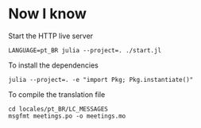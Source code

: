 # Now I know

Start the HTTP live server

```
LANGUAGE=pt_BR julia --project=. ./start.jl
```

To install the dependencies

```
julia --project=. -e "import Pkg; Pkg.instantiate()"
```

To compile the translation file

```
cd locales/pt_BR/LC_MESSAGES
msgfmt meetings.po -o meetings.mo
```
